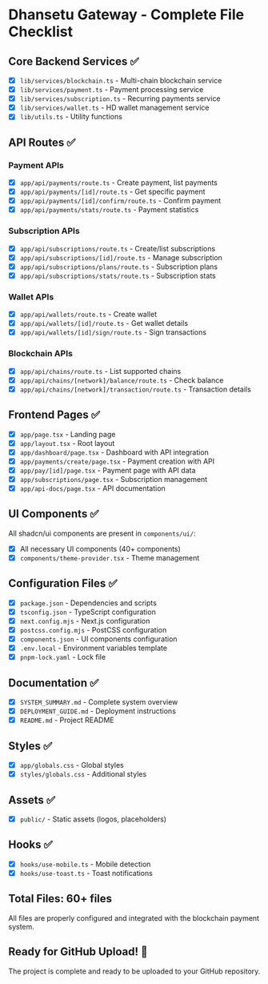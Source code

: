 # Dhansetu Gateway - Complete File Checklist

## Core Backend Services ✅
- [x] `lib/services/blockchain.ts` - Multi-chain blockchain service
- [x] `lib/services/payment.ts` - Payment processing service  
- [x] `lib/services/subscription.ts` - Recurring payments service
- [x] `lib/services/wallet.ts` - HD wallet management service
- [x] `lib/utils.ts` - Utility functions

## API Routes ✅
### Payment APIs
- [x] `app/api/payments/route.ts` - Create payment, list payments
- [x] `app/api/payments/[id]/route.ts` - Get specific payment
- [x] `app/api/payments/[id]/confirm/route.ts` - Confirm payment
- [x] `app/api/payments/stats/route.ts` - Payment statistics

### Subscription APIs  
- [x] `app/api/subscriptions/route.ts` - Create/list subscriptions
- [x] `app/api/subscriptions/[id]/route.ts` - Manage subscription
- [x] `app/api/subscriptions/plans/route.ts` - Subscription plans
- [x] `app/api/subscriptions/stats/route.ts` - Subscription stats

### Wallet APIs
- [x] `app/api/wallets/route.ts` - Create wallet
- [x] `app/api/wallets/[id]/route.ts` - Get wallet details
- [x] `app/api/wallets/[id]/sign/route.ts` - Sign transactions

### Blockchain APIs
- [x] `app/api/chains/route.ts` - List supported chains
- [x] `app/api/chains/[network]/balance/route.ts` - Check balance
- [x] `app/api/chains/[network]/transaction/route.ts` - Transaction details

## Frontend Pages ✅
- [x] `app/page.tsx` - Landing page
- [x] `app/layout.tsx` - Root layout
- [x] `app/dashboard/page.tsx` - Dashboard with API integration
- [x] `app/payments/create/page.tsx` - Payment creation with API
- [x] `app/pay/[id]/page.tsx` - Payment page with API data
- [x] `app/subscriptions/page.tsx` - Subscription management
- [x] `app/api-docs/page.tsx` - API documentation

## UI Components ✅
All shadcn/ui components are present in `components/ui/`:
- [x] All necessary UI components (40+ components)
- [x] `components/theme-provider.tsx` - Theme management

## Configuration Files ✅
- [x] `package.json` - Dependencies and scripts
- [x] `tsconfig.json` - TypeScript configuration
- [x] `next.config.mjs` - Next.js configuration
- [x] `postcss.config.mjs` - PostCSS configuration
- [x] `components.json` - UI components configuration
- [x] `.env.local` - Environment variables template
- [x] `pnpm-lock.yaml` - Lock file

## Documentation ✅
- [x] `SYSTEM_SUMMARY.md` - Complete system overview
- [x] `DEPLOYMENT_GUIDE.md` - Deployment instructions
- [x] `README.md` - Project README

## Styles ✅
- [x] `app/globals.css` - Global styles
- [x] `styles/globals.css` - Additional styles

## Assets ✅
- [x] `public/` - Static assets (logos, placeholders)

## Hooks ✅
- [x] `hooks/use-mobile.ts` - Mobile detection
- [x] `hooks/use-toast.ts` - Toast notifications

## Total Files: 60+ files
All files are properly configured and integrated with the blockchain payment system.

## Ready for GitHub Upload! 🚀
The project is complete and ready to be uploaded to your GitHub repository.
